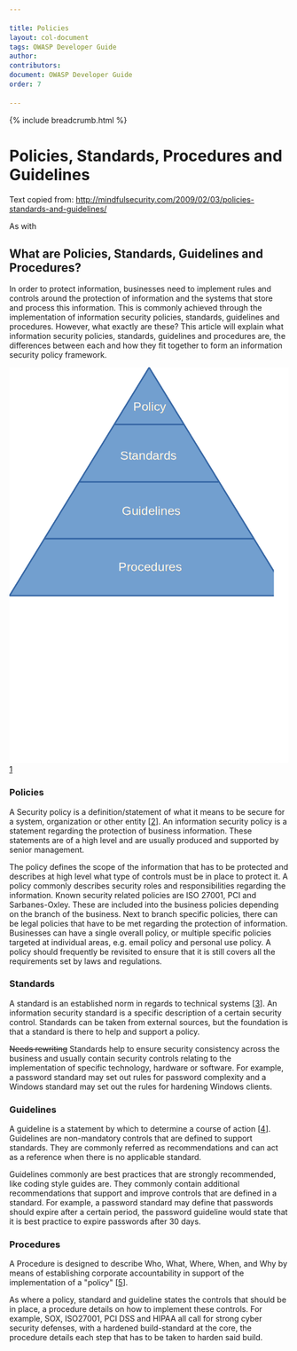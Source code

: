 ```yaml
---

title: Policies
layout: col-document
tags: OWASP Developer Guide
author:
contributors:
document: OWASP Developer Guide
order: 7

---
```


{% include breadcrumb.html %}
# Policies, Standards, Procedures and Guidelines
Text copied from: http://mindfulsecurity.com/2009/02/03/policies-standards-and-guidelines/

As with

## What are Policies, Standards, Guidelines and Procedures?



In order to protect information, businesses need to implement rules and controls around the protection of information and the systems that store and process this information. This is commonly achieved through the implementation of information security policies, standards, guidelines and procedures. However, what exactly are these? This article will explain what information security policies, standards, guidelines and procedures are, the differences between each and how they fit together to form an information security policy framework.

![Policy, Standards, Guidelines and Procedures](assets/images/02x01-Policies.png)[1]

### Policies

A Security policy is a definition/statement of what it means to be secure for a system, organization or other entity [[2]]. An information security policy is a statement regarding the protection of business information. These statements are of a high level and are usually produced and supported by senior management.

The policy defines the scope of the information that has to be protected and describes at high level what type of controls must be in place to protect it. A policy commonly describes security roles and responsibilities regarding the information. Known security related policies are ISO 27001, PCI and Sarbanes-Oxley. These are included into the business policies depending on the branch of the business. Next to branch specific policies, there can be legal policies that have to be met regarding the protection of information. Businesses can have a single overall policy, or multiple specific policies targeted at individual areas, e.g. email policy and personal use policy. A policy should frequently be revisited to ensure that it is still covers all the requirements set by laws and regulations.


### Standards

A standard is an established norm in regards to technical systems [[3]]. An information security standard is a specific description of a certain security control. Standards can be taken from external sources, but the foundation is that a standard is there to help and support a policy.


~~Needs rewriting~~
Standards help to ensure security consistency across the business and usually contain security controls relating to the implementation of specific technology, hardware or software. For example, a password standard may set out rules for password complexity and a Windows standard may set out the rules for hardening Windows clients.


### Guidelines

A guideline is a statement by which to determine a course of action [[4]]. Guidelines are non-mandatory controls that are defined to support standards. They are commonly referred as recommendations and can act as a reference when there is no applicable standard.

Guidelines commonly are best practices that are strongly recommended, like coding style guides are. They commonly contain additional recommendations that support and improve controls that are defined in a standard. For example, a password standard may define that passwords should expire after a certain period, the password guideline would state that it is best practice to expire passwords after 30 days.


### Procedures

A Procedure is designed to describe Who, What, Where, When, and Why by means of establishing corporate accountability in support of the implementation of a "policy" [[5]].

As where a policy, standard and guideline states the controls that should be in place, a procedure details on how to implement these controls. For example,  SOX, ISO27001, PCI DSS and HIPAA all call for strong cyber security defenses, with a hardened build-standard at the core, the procedure details each step that has to be taken to harden said build.

[1]: images/02x01-Policies.png
[2]: https://en.wikipedia.org/wiki/Security_policy
[3]: https://en.wikipedia.org/wiki/Technical_standard
[4]: https://en.wikipedia.org/wiki/Guideline
[5]: https://en.wikipedia.org/wiki/Procedure_(term)
